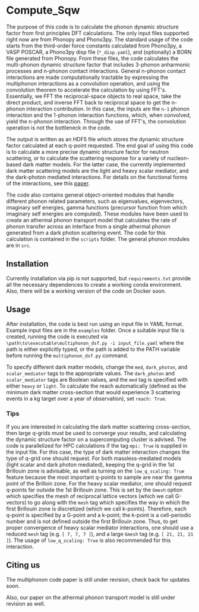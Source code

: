 # Compute_Sqw

The purpose of this code is to calculate the phonon dynamic structure factor from first principles DFT calculations. The only input files supported right now are from Phonopy and Phono3py. The standard usage of the code starts from the third-order force constants calculated from Phono3py, a VASP POSCAR, a Phono3py disp file (`*_disp.yaml`), and (optionally) a BORN file generated from Phonopy. From these files, the code calculates the multi-phonon dynamic structure factor that includes 3-phonon anharmonic processes and n-phonon contact interactions. General n-phonon contact interactions are made computationally tractable by expressing the multiphonon interactions as a convolution operation, and using the convolution theorem to accelerate the calculation by using FFT's. Essentially, we FFT the reciprocal-space objects to real space, take the direct product, and inverse FFT back to reciprocal space to get the n-phonon interaction contribution. In this case, the inputs are the `n-1` phonon interaction and the 1-phonon interaction functions, which, when convolved, yield the n-phonon interaction. Through the use of FFT's, the convolution operation is not the bottleneck in the code. 

The output is written as an HDF5 file which stores the dynamic structure factor calculated at each q-point requested. The end goal of using this code is to calculate a more precise dynamic structure factor for neutron scattering, or to calculate the scattering response for a variety of nucleon-based dark matter models. For the latter case, the currently implemented dark matter scattering models are the light and heavy scalar mediator, and the dark-photon mediated interactions. For details on the functional forms of the interactions, see this [paper](https://arxiv.org/abs/1910.10716).

The code also contains general object-oriented modules that handle different phonon related parameters, such as eigenvalues, eigenvectors, imaginary self energies, gamma functions (precursor function from which imaginary self energies are computed). These modules have been used to create an athermal phonon transport model that calculates the rate of phonon transfer across an interface from a single athermal phonon generated from a dark photon scattering event. The code for this calculation is contained in the `scripts` folder. The general phonon modules are in `src`.

## Installation

Currently installation via pip is not supported, but `requirements.txt` provide all the necessary dependences to create a working conda environment. Also, there will be a working version of the code on Docker soon.

## Usage

After installation, the code is best run using an input file in YAML format. Example input files are in the `examples` folder. Once a suitable input file is created, running the code is executed via `\path\to\executable\multiphonon_dsf.py -i input_file.yaml` where the path is either explicitly typed, or the path is added to the PATH variable before running the `multiphonon_dsf.py` command.

To specify different dark matter models, change the `med`, `dark_photon`, and `scalar_mediator` tags to the appropriate values. The `dark_photon` and `scalar_mediator` tags are Boolean values, and the `med` tag is specified with either `heavy` or `light`. To calculate the reach automatically (defined as the minimum dark matter cross-section that would experience 3 scattering events in a kg target over a year of observation), set `reach: True`.

### Tips

If you are interested in calculating the dark matter scattering cross-section, then large q-grids must be used to converge your results, and calculating the dynamic structure factor on a supercomputing cluster is advised. The code is parallelized for HPC calculations if the tag `mpi: True` is supplied in the input file. For this case, the type of dark matter interaction changes the type of q-grid one should request. For both massless-mediated models (light scalar and dark photon mediated), keeping the q-grid in the 1st Brillouin zone is advisable, as well as turning on the `low_q_scaling: True` feature because the most important q-points to sample are near the gamma point of the Brilloin zone. For the heavy scalar mediator, one should request q-points far outside the 1st Brillouin zone. This is set by the `Gmesh` option which specifies the mesh of reciprocal lattice vectors (which we call G-vectors) to go along with the `mesh` tag which specifies the way in which the first Brillouin zone is discretized (which we call k-points). Therefore, each q-point is specified by a G-point and a k-point; the k-point is a cell-periodic number and is not defined outside the first Brillouin zone. Thus, to get proper convergence of heavy scalar mediator interactions, one should use a reduced `mesh` tag (e.g. `[ 7, 7, 7 ]`), and a large `Gmesh` tag (e.g. `[ 21, 21, 21 ]`). The usage of `low_q_scaling: True` is also recommended for this interaction. 

## Citing us

The multiphonon code paper is still under revision, check back for updates soon.

Also, our paper on the athermal phonon transport model is still under revision as well. 
